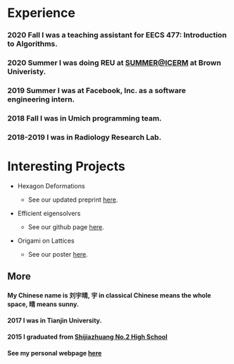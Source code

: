 <!---
# Hi there, I am Erica! 
I am a senior student at the [University of Michigan Ann Arbor](https://umich.edu). 
I major [in Honor Mathematics](https://lsa.umich.edu/math/) and [Computer Science](https://cse.engin.umich.edu/). I am interested in origami, skating, and photography. 
My current favorite game is MindBender. 
--->

# **Experience**

### 2020 Fall I was a teaching assistant for EECS 477: Introduction to Algorithms.

### 2020 Summer I was doing REU at [SUMMER@ICERM](https://icerm.brown.edu/summerug/2020/) at Brown Univeristy.

### 2019 Summer I was at Facebook, Inc. as a software engineering intern.

### 2018 Fall I was in Umich programming team.

### 2018-2019 I was in Radiology Research Lab.



# **Interesting Projects**

* Hexagon Deformations 
    * See our updated preprint [here](Hexagon_Project.pdf).

* Efficient eigensolvers
    * See our github page [here](https://icerm-efficient-eigensolvers-2020.github.io/EE_with_applications/).

* Origami on Lattices
    * See our poster [here](https://sites.lsa.umich.edu/logm/wp-content/uploads/sites/464/2019/08/w19_origami_poster.pdf).



## **More**
#### My Chinese name is 刘宇晴, 宇 in classical Chinese means the whole space, 晴 means sunny.

#### 2017 I was in Tianjin University.

#### 2015 I graduated from [Shijiazhuang No.2 High School]() 



#### See my personal webpage [here](https://erica-liu.github.io/)



